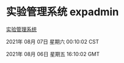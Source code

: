 # 实验管理系统 expadmin
[实验管理系统](http://171.113.178.57:56808/expadmin-782313d2-e1b1-4ea7-932e-3a55e6a1a4d0/)

2021年 08月 07日 星期六 00:10:02 CST

2021年 08月 06日 星期五 16:10:02 GMT
